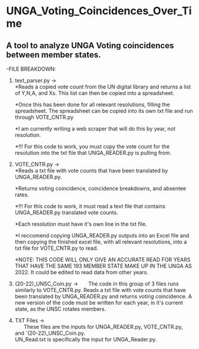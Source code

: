 # UNGA_Voting_Coincidences_Over_Time
## A tool to analyze UNGA Voting coincidences between member states.



-FILE BREAKDOWN:
    
1. text_parser.py ->   
   *Reads a copied vote count from the UN digital library and returns a list of Y,N,A, and Xs. This list can then be copied into a spreadsheet.

   *Once this has been done for all relevant resolutions, filling the spreadsheet. The spreadsheet can be copied into its own txt file and run through VOTE_CNTR.py  

   *I am currently writing a web scraper that will do this by year, not resolution.  

   *!!! For this code to work, you must copy the vote count for the resolution into the txt file that UNGA_READER.py is pulling from.  
                    
   
2. VOTE_CNTR.py  ->    
   *Reads a txt file with vote counts that have been translated by UNGA_READER.py.  
   
   *Returns voting coincidence, coincidence breakdowns, and absentee rates.  
   
   *!!! For this code to work, it must read a text file that contains UNGA_READER.py translated vote counts.  
   
   *Each resolution must have it's own line in the txt file.  
   
   *I reccomend copying UNGA_READER.py outputs into an Excel file and then copying the finished excel file, with all relevant resolutions, into a txt file for VOTE_CNTR.py to read.  
   
   *NOTE: THIS CODE WILL ONLY GIVE AN ACCURATE READ FOR YEARS THAT HAVE THE SAME 193 MEMBER STATE MAKE UP IN THE UNGA AS 2022. It could be edited to read data from other years.   
                  
    
3. (20-22)_UNSC_Coin.py -> 
&nbsp;&nbsp;&nbsp;&nbsp;&nbsp;&nbsp;The code in this group of 3 files runs similarly to VOTE_CNTR.py.
                        Reads a txt file with vote counts that have been translated by UNGA_READER.py and returns voting coincidence.
                        A new version of the code must be written for each year, in it's current state, as the UNSC rotates members.
                        

4. TXT   Files  ->     
&nbsp;&nbsp;&nbsp;&nbsp;&nbsp;&nbsp;These files are the inputs for UNGA_READER.py, VOTE_CNTR.py, and `(20-22)_UNSC_Coin.py.  
                         UN_Read.txt is specifically the input for UNGA_Reader.py.
                         
                         
